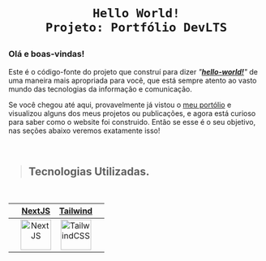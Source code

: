 <h1 align="center">

    Hello World!
    Projeto: Portfólio DevLTS

</h1>

### **Olá e boas-vindas!**

Este é o código-fonte do projeto que construí para dizer _"<u>**hello-world!**</u>"_ de uma maneira mais apropriada para você, que está sempre atento ao vasto mundo das tecnologias da informação e comunicação.

Se você chegou até aqui, provavelmente já vistou o [meu portólio](#) e visualizou alguns dos meus projetos ou publicações, e agora está curioso para saber como o website foi construido. Então se esse é o seu objetivo, nas seções abaixo veremos exatamente isso!

<br>

> ## Tecnologias Utilizadas.

<br>

|     |                                                 [NextJS](https://nextjs.org/)                                                  |                                                   [Tailwind](https://tailwindcss.com/)                                                    |     |
| :-: | :----------------------------------------------------------------------------------------------------------------------------: | :---------------------------------------------------------------------------------------------------------------------------------------: | :-: |
|     | [<img alt="NextJS" src="https://static.cdnlogo.com/logos/n/80/next-js.svg" width="60px" height="60px" />](https://nextjs.org/) | [<img alt="TailwindCSS" src="https://cdn.cdnlogo.com/logos/t/58/tailwindcss.svg" width="60px" height="60px" />](https://tailwindcss.com/) |     |
